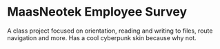 # MaasNeotek Employee Survey

A class project focused on orientation, reading and writing to files, route navigation and more.
Has a cool cyberpunk skin because why not.
